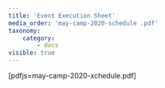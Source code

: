 ```yaml
---
title: 'Event Execution Sheet'
media_order: 'may-camp-2020-schedule .pdf'
taxonomy:
    category:
        - docs
visible: true
---
```


[pdfjs=may-camp-2020-xchedule.pdf]

